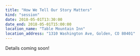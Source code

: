 ```yaml
---
title: "How We Tell Our Story Matters"
kind: "session"
date: 2018-05-01T13:30:00
date_end: 2018-05-01T15:00:00
location_name: "Table Mountain Inn"
location_address: "1310 Washington Ave, Golden, CO 80401"
---
```


Details coming soon!

